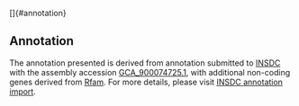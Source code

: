[]{#annotation}

Annotation
----------

The annotation presented is derived from annotation submitted to
[INSDC](http://www.insdc.org) with the assembly accession
[GCA\_900074725.1](http://www.ebi.ac.uk/ena/data/view/GCA_900074725.1),
with additional non-coding genes derived from
[Rfam](http://rfam.xfam.org/). For more details, please visit [INSDC
annotation
import](http://ensemblgenomes.org/info/data/insdc_annotation).
